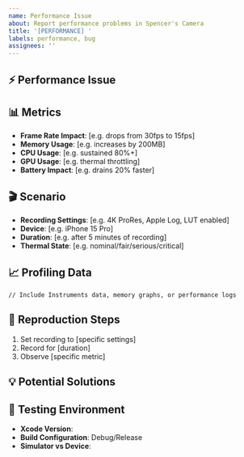 ```yaml
---
name: Performance Issue
about: Report performance problems in Spencer's Camera
title: '[PERFORMANCE] '
labels: performance, bug
assignees: ''
---
```


## ⚡ Performance Issue
<!-- Brief description of the performance problem -->

## 📊 Metrics
- **Frame Rate Impact**: [e.g. drops from 30fps to 15fps]
- **Memory Usage**: [e.g. increases by 200MB]
- **CPU Usage**: [e.g. sustained 80%+]
- **GPU Usage**: [e.g. thermal throttling]
- **Battery Impact**: [e.g. drains 20% faster]

## 🎬 Scenario
- **Recording Settings**: [e.g. 4K ProRes, Apple Log, LUT enabled]
- **Device**: [e.g. iPhone 15 Pro]
- **Duration**: [e.g. after 5 minutes of recording]
- **Thermal State**: [e.g. nominal/fair/serious/critical]

## 📈 Profiling Data
```
// Include Instruments data, memory graphs, or performance logs
```

## 🔄 Reproduction Steps
1. Set recording to [specific settings]
2. Record for [duration]
3. Observe [specific metric]

## 💡 Potential Solutions
<!-- Any ideas for optimization -->

## 🧪 Testing Environment
- **Xcode Version**: 
- **Build Configuration**: Debug/Release
- **Simulator vs Device**: 
